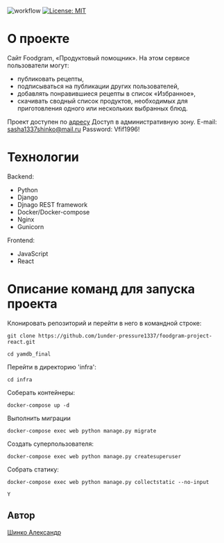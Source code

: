 ![workflow](https://github.com/IgorKalchenko/foodgram-project-react/actions/workflows/main.yml/badge.svg)
[![License: MIT](https://img.shields.io/badge/License-MIT-yellow.svg)](https://opensource.org/licenses/MIT)

# О проекте

Cайт Foodgram, «Продуктовый помощник». На этом сервисе пользователи могут:
* публиковать рецепты,
* подписываться на публикации других пользователей,
* добавлять понравившиеся рецепты в список «Избранное»,
* скачивать сводный список продуктов, необходимых для приготовления одного или нескольких выбранных блюд. 

Проект доступен по [адресу](http://51.250.20.80/)
Доступ в административную зону.
E-mail: sasha1337shinko@mail.ru
Password: Vfif1996!

# Технологии

Backend:

* Python
* Django
* Djnago REST framework
* Docker/Docker-compose
* Nginx
* Gunicorn

Frontend:

* JavaScript
* React

# Описание команд для запуска проекта


Клонировать репозиторий и перейти в него в командной строке:

```
git clone https://github.com/1under-pressure1337/foodgram-project-react.git
```

```
cd yamdb_final
```
Перейти в директорию 'infra':

```
cd infra
```

Соберать контейнеры:

```
docker-compose up -d
```

Выполнить миграции

```
docker-compose exec web python manage.py migrate
```

Создать суперпользователя:

```
docker-compose exec web python manage.py createsuperuser
```

Собрать статику:

```
docker-compose exec web python manage.py collectstatic --no-input
```

```
Y
```

## Автор

[Шинко Александр](https://github.com/1under-pressure1337)
